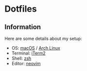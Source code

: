# Dotfiles

## Information

Here are some details about my setup:
- OS: [macOS](https://www.apple.com/macos/monterey/) / [Arch Linux](https://archlinux.org/)
- Terminal: [iTerm2](https://github.com/gnachman/iTerm2)
- Shell: [zsh](https://www.zsh.org/)
- Editor: [neovim](https://github.com/neovim/neovim)
